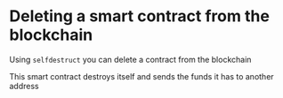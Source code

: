# Deleting a smart contract from the blockchain

Using `selfdestruct` you can delete a contract from the blockchain

This smart contract destroys itself and sends the funds it has to another address




